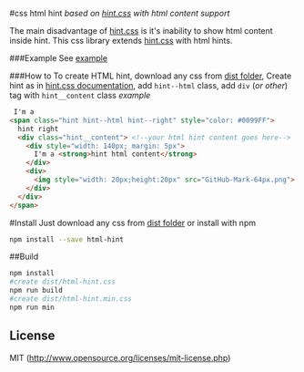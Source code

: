 #css html hint 
*based on [hint.css](https://github.com/chinchang/hint.css) with html content support*

The main disadvantage of [hint.css](https://github.com/chinchang/hint.css) is it's inability to show html content inside hint.
This css library extends [hint.css](https://github.com/chinchang/hint.css) with html hints.

###Example
See [example](http://istarkov.github.io/html-hint/)

###How to
To create HTML hint, download any css from [dist folder](https://github.com/istarkov/html-hint/tree/master/dist),
Create hint as in [hint.css documentation](https://github.com/chinchang/hint.css), add `hint--html` class,
add `div` (*or other*) tag with `hint__content` class
*example*
```html
 I'm a
<span class="hint hint--html hint--right" style="color: #0099FF">
  hint right
  <div class="hint__content"> <!--your html hint content goes here-->
    <div style="width: 140px; margin: 5px">
      I'm a <strong>hint html content</strong>
    </div>
    <div>
      <img style="width: 20px;height:20px" src="GitHub-Mark-64px.png">
    </div>
  </div>
</span>
```

#Install
Just download any css from [dist folder](https://github.com/istarkov/html-hint/tree/master/dist)
or install with npm
```bash
npm install --save html-hint
```


##Build
```bash
npm install
#create dist/html-hint.css
npm run build 
#create dist/html-hint.min.css
npm run min
```

## License
MIT (http://www.opensource.org/licenses/mit-license.php)
